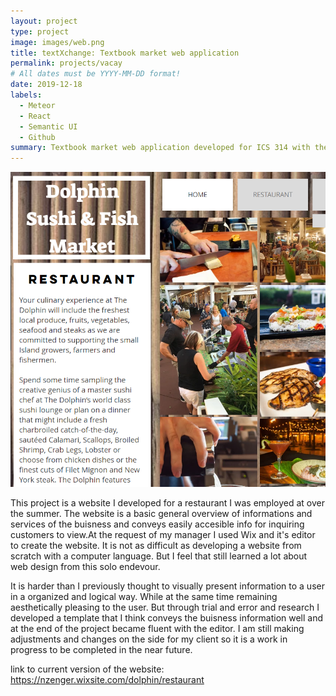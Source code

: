 ```yaml
---
layout: project
type: project
image: images/web.png
title: textXchange: Textbook market web application
permalink: projects/vacay
# All dates must be YYYY-MM-DD format!
date: 2019-12-18
labels:
  - Meteor
  - React
  - Semantic UI
  - Github
summary: Textbook market web application developed for ICS 314 with the goal of developing a website 
---
```


<img class="ui medium right floated rounded image" src="../images/web2.png">

This project is a website I developed for a restaurant I was employed at over the summer. The website is a basic general overview of informations and services of the buisness and conveys easily accesible info for inquiring customers to view.At the request of my manager I used Wix and it's editor to create the website. It is not as difficult as developing a website from scratch with a computer language. But I feel that still learned a lot about web design from this solo endevour. 

It is harder than I previously thought to visually present information to a user in a organized and logical way. While at the same time remaining aesthetically pleasing to the user. But through trial and error and research I developed a template that I think conveys the buisness information well and at the end of the project became fluent with the editor. I am still making adjustments and changes on the side for my client so it is a work in progress to be completed in the near future.

link to current version of the website: https://nzenger.wixsite.com/dolphin/restaurant
